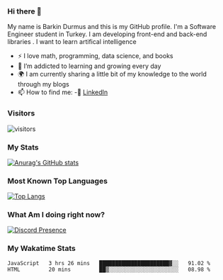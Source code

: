 ### Hi there 👋

My name is Barkin Durmus and this is my GitHub profile. I'm a Software Engineer student in Turkey. I am developing front-end and back-end libraries . I want to learn artifical intelligence

- :zap: I love math, programming, data science, and books
- 🌱 I’m addicted to learning and growing every day
- :earth_africa: I am currently sharing a little bit of my knowledge to the world through my blogs
- 📫 How to find me: 
 -:office: [LinkedIn](https://www.linkedin.com/in/barkin-durmus-84b55517b/)
  











### Visitors








![visitors](https://visitor-badge.glitch.me/badge?page_id=page.id) 












### My Stats




[![Anurag's GitHub stats](https://github-readme-stats.vercel.app/api?username=developerbarkinez)](https://github.com/anuraghazra/github-readme-stats)






### Most Known Top Languages




[![Top Langs](https://github-readme-stats.vercel.app/api/top-langs/?username=developerbarkinez)](https://github.com/anuraghazra/github-readme-stats)




### What Am I doing right now?







[![Discord Presence](https://lanyard-profile-readme.vercel.app/api/849899112677769276)](https://discord.com/users/849899112677769276)



### My Wakatime Stats

<!--START_SECTION:waka-->
```text
JavaScript   3 hrs 26 mins   ██████████████████████▓░░   91.02 % 
HTML         20 mins         ██▒░░░░░░░░░░░░░░░░░░░░░░   08.98 % 
```
<!--END_SECTION:waka-->




